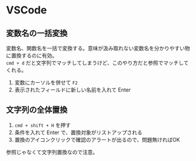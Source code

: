 VSCode
=================

## 変数名の一括変換

変数名、関数名を一括で変換する。意味が汲み取れない変数名を分かりやすい物に置換するのに有効。  
`cmd + d` だと文字列でマッチしてしまうけど、このやり方だと参照でマッチしてくれる。

1. 変数にカーソルを併せて `F2`
2. 表示されたフィールドに新しい名前を入れて Enter

## 文字列の全体置換

1. `cmd + shift + H` を押す
2. 条件を入れて Enter で、置換対象がリストアップされる
3. 置換のアイコンクリックで確認のアラートが出るので、問題無ければOK

参照じゃなくて文字列置換なので注意。
